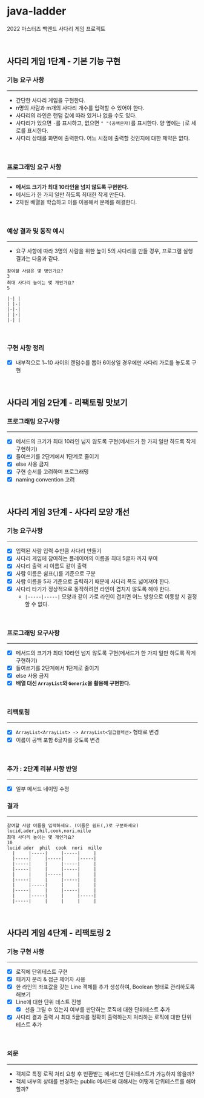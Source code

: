 # java-ladder
2022 마스터즈 백엔드 사다리 게임 프로젝트

<br>

## 사다리 게임 1단계 - 기본 기능 구현

### 기능 요구 사항

---

- 간단한 사다리 게임을 구현한다.
- n명의 사람과 m개의 사다리 개수를 입력할 수 있어야 한다.
- 사다리의 라인은 랜덤 값에 따라 있거나 없을 수도 있다.
- 사다리가 있으면 ``-``를 표시하고, 없으면 ``" "(공백문자)``를 표시한다. 양 옆에는 ``|``로 세로를 표시한다.
- 사다리 상태를 화면에 출력한다. 어느 시점에 출력할 것인지에 대한 제약은 없다.

<br>

### 프로그래밍 요구 사항

---

- **메서드 크기가 최대 10라인을 넘지 않도록 구현한다.**
- 메서드가 한 가지 일만 하도록 최대한 작게 만든다.
- 2차원 배열을 학습하고 이를 이용해서 문제를 해결한다.

<br>

### 예상 결과 및 동작 예시

---

- 요구 사항에 따라 3명의 사람을 위한 높이 5의 사다리를 만들 경우, 프로그램 실행 결과는 다음과 같다.

````
참여할 사람은 몇 명인가요?
3
최대 사다리 높이는 몇 개인가요?
5

|-| |
| |-|
|-|-|
| |-|
|-| |
````

<br>

### 구현 사항 정리

- [X] 내부적으로 1~10 사이의 랜덤수를 뽑아 6이상일 경우에만 사다리 가로를 놓도록 구현

<br>

## 사다리 게임 2단계 - 리팩토링 맛보기

### 프로그래밍 요구사항

---

- [X] 메서드의 크기가 최대 10라인 넘지 않도록 구현(메서드가 한 가지 일만 하도록 작게 구현하기)
- [X] 들여쓰기를 2단계에서 1단계로 줄이기
- [X] else 사용 금지
- [X] 구현 순서를 고려하며 프로그래밍
- [X] naming convention 고려

<br>

## 사다리 게임 3단계 - 사다리 모양 개선

### 기능 요구사항

---

- [X] 입력된 사람 입력 수만큼 사다리 만들기
- [X] 사다리 게임에 참여하는 플레이어의 이름을 최대 5글자 까지 부여
- [X] 사다리 출력 시 이름도 같이 출력
- [X] 사람 이름은 쉼표(,)를 기준으로 구분
- [X] 사람 이름을 5자 기준으로 출력하기 때문에 사다리 폭도 넓어져야 한다.
- [X] 사다리 타기가 정상적으로 동작하려면 라인이 겹치지 않도록 해야 한다.
   - ``|-----|-----|`` 모양과 같이 가로 라인이 겹치면 어느 방향으로 이동할 지 결정할 수 없다.
   
<br>

### 프로그래밍 요구사항

---

- [X] 메서드의 크기가 최대 10라인 넘지 않도록 구현(메서드가 한 가지 일만 하도록 작게 구현하기)
- [X] 들여쓰기를 2단계에서 1단계로 줄이기
- [X] else 사용 금지
- [X] **배열 대신 ``ArrayList``와 ``Generic``을 활용해 구현한다.**

<br>

### 리팩토링

---

- [X] ``ArrayList<ArrayList> -> ArrayList<일급컬렉션>`` 형태로 변경
- [X] 이름이 공백 포함 6글자를 갖도록 변경

<br>

### 추가 : 2단계 리뷰 사항 반영

---

- [X] 일부 메서드 네이밍 수정

### 결과

--- 

````
참여할 사람 이름을 입력하세요. (이름은 쉼표(,)로 구분하세요)
lucid,ader,phil,cook,nori,mille
최대 사다리 높이는 몇 개인가요?
10
lucid ader  phil  cook  nori  mille 
  |     |-----|     |-----|     |
  |-----|     |-----|     |-----|
  |-----|     |     |-----|     |
  |-----|     |     |-----|     |
  |     |     |-----|     |     |
  |-----|     |     |-----|     |
  |     |-----|     |     |     |
  |-----|     |     |-----|     |
  |     |-----|     |     |-----|
  |-----|     |     |     |     |
````

<br>

## 사다리 게임 4단계 - 리팩토링 2

### 기능 구현 사항

---

- [X] 로직에 단위테스트 구현
- [X] 패키지 분리 & 접근 제어자 사용
- [X] 한 라인의 좌표값을 갖는 Line 객체를 추가 생성하여, Boolean 형태로 관리하도록 해보기
- [X] Line에 대한 단위 테스트 진행
    - [X] 선을 그릴 수 있는지 여부를 판단하는 로직에 대한 단위테스트 추가
- [X] 사다리 결과 출력 시 최대 5글자를 정확히 출력하는지 처리하는 로직에 대한 단위 테스트 추가

<br>

### 의문 

---

- 객체로 특정 로직 처리 요청 후 반환받는 메서드만 단위테스트가 가능하지 않을까? 
- 객체 내부의 상태를 변경하는 public 메서드에 대해서는 어떻게 단위테스트를 해야할까?